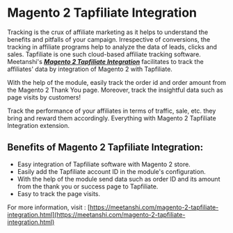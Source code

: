# Magento 2 Tapfiliate Integration

Tracking is the crux of affiliate marketing as it helps to understand the benefits and pitfalls of your campaign. Irrespective of conversions, the tracking in affiliate programs help to analyze the data of leads, clicks and sales. Tapfiliate is one such cloud-based affiliate tracking software. Meetanshi's [***Magento 2 Tapfiliate Integration***](https://meetanshi.com/magento-2-tapfiliate-integration.html) facilitates to track the affiliates' data by integration of Magento 2 with Tapfiliate.

With the help of the module, easily track the order id and order amount from the Magento 2 Thank You page. Moreover, track the insightful data such as page visits by customers!

Track the performance of your affiliates in terms of traffic, sale, etc. they bring and reward them accordingly. Everything with Magento 2 Tapfiliate Integration extension.

## Benefits of Magento 2 Tapfiliate Integration: ##
* Easy integration of Tapfiliate software with Magento 2 store.
* Easily add the Tapfiliate account ID in the module's configuration.
* With the help of the module send data such as order ID and its amount from the thank you or success page to Tapfiliate.
* Easy to track the page visits.

For more information, visit : [https://meetanshi.com/magento-2-tapfiliate-integration.html](https://meetanshi.com/magento-2-tapfiliate-integration.html)
